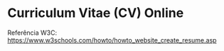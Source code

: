 # Curriculum Vitae (CV) Online

Referência W3C: https://www.w3schools.com/howto/howto_website_create_resume.asp
